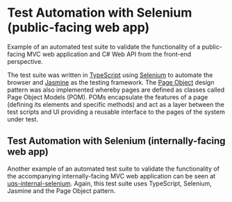 # Test Automation with Selenium (public-facing web app)

Example of an automated test suite to validate the functionality of a public-facing MVC web application and C# Web API from the front-end perspective.

The test suite was written in [TypeScript](https://www.typescriptlang.org/) using [Selenium](https://www.selenium.dev/) to automate the browser and [Jasmine](https://jasmine.github.io/) as the testing framework.  The [Page Object](https://webdriver.io/docs/pageobjects/) design pattern was also implemented whereby pages are defined as classes called Page Object Models (POM). POMs encapsulate the features of a page (defining its elements and specific methods) and act as a layer between the test scripts and UI providing a reusable interface to the pages of the system under test. 


## Test Automation with Selenium (internally-facing web app)

Another example of an automated test suite to validate the functionality of the accompanying internally-facing MVC web application can be seen at [uqs-internal-selenium](https://github.com/haguezo/uqs-internal-selenium).  Again, this test suite uses TypeScript, Selenium, Jasmine and the Page Object pattern.
